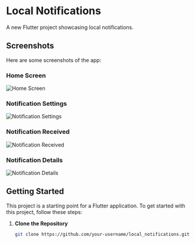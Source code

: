 # Local Notifications

A new Flutter project showcasing local notifications.

## Screenshots

Here are some screenshots of the app:

### Home Screen

![Home Screen](assets/images/home_screen.png)

### Notification Settings

![Notification Settings](assets/images/settings_screen.png)

### Notification Received

![Notification Received](assets/images/notification_received.png)

### Notification Details

![Notification Details](assets/images/notification_details.png)

## Getting Started

This project is a starting point for a Flutter application. To get started with this project, follow these steps:

1. **Clone the Repository**

   ```sh
   git clone https://github.com/your-username/local_notifications.git
